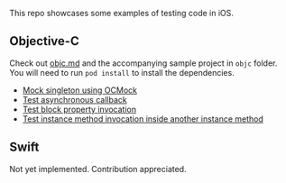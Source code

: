 This repo showcases some examples of testing code in iOS. 

## Objective-C

Check out [objc.md](https://github.com/nicnocquee/practical-ios-testing/blob/master/objc.md) and the accompanying sample project in `objc` folder. You will need to run `pod install` to install the dependencies.

- [Mock singleton using OCMock](https://github.com/nicnocquee/practical-ios-testing/blob/master/objc.md#mock-singleton-using-ocmock)
- [Test asynchronous callback](https://github.com/nicnocquee/practical-ios-testing/blob/master/objc.md#test-asynchronous-callback)
- [Test block property invocation](https://github.com/nicnocquee/practical-ios-testing/blob/master/objc.md#test-block-property-invocation)
- [Test instance method invocation inside another instance method](https://github.com/nicnocquee/practical-ios-testing/blob/master/objc.md#test-mocking-an-instance-inside-a-method)

## Swift

Not yet implemented. Contribution appreciated.